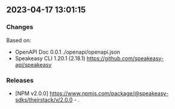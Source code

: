 

## 2023-04-17 13:01:15
### Changes
Based on:
- OpenAPI Doc 0.0.1 ./openapi/openapi.json
- Speakeasy CLI 1.20.1 (2.18.1) https://github.com/speakeasy-api/speakeasy
### Releases
- [NPM v2.0.0] https://www.npmjs.com/package/@speakeasy-sdks/theirstack/v/2.0.0 - .